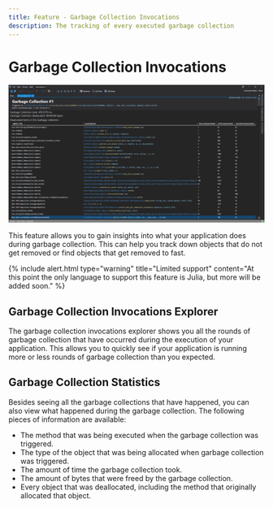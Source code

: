 ```yaml
---
title: Feature - Garbage Collection Invocations
description: The tracking of every executed garbage collection
---
```


# Garbage Collection Invocations
![assets/img/ApplicationInstanceWindow/GarbageCollectionInvokedWindow.png](../../assets/img/ApplicationInstanceWindow/GarbageCollectionInvokedWindow.png)

This feature allows you to gain insights into what your application does during garbage collection. This can help you track down objects that do not get removed or find objects that get removed to fast.

{% include alert.html  type="warning" title="Limited support" content="At this point the only language to support this feature is Julia, but more will be added soon." %}

## Garbage Collection Invocations Explorer
The garbage collection invocations explorer shows you all the rounds of garbage collection that have occurred during the execution of your application. This allows you to quickly see if your application is running more or less rounds of garbage collection than you expected.

## Garbage Collection Statistics
Besides seeing all the garbage collections that have happened, you can also view what happened during the garbage collection. The following pieces of information are available:
- The method that was being executed when the garbage collection was triggered.
- The type of the object that was being allocated when garbage collection was triggered.
- The amount of time the garbage collection took.
- The amount of bytes that were freed by the garbage collection.
- Every object that was deallocated, including the method that originally allocated that object.